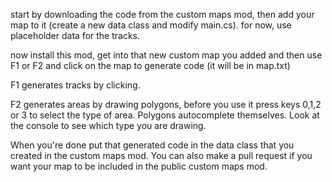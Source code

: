 start by downloading the code from the custom maps mod, then add your map to it (create a new data class and modify main.cs). for now, use placeholder data for the tracks.

now install this mod, get into that new custom map you added and then use F1 or F2 and click on the map to generate code (it will be in map.txt)

F1 generates tracks by clicking.

F2 generates areas by drawing polygons, before you use it press keys 0,1,2 or 3 to select the type of area. Polygons autocomplete themselves. Look at the console to see which type you are drawing.

When you're done put that generated code in the data class that you created in the custom maps mod. You can also make a pull request if you want your map to be included in the public custom maps mod.

